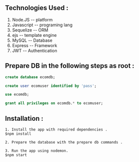 ## Technologies Used :

1. Node.JS    -- platform
2. Javascript -- programing lang
3. Sequelize  -- ORM
4. ejs        -- template engine
6. MySQL      -- Database
7. Express    -- Framework
8. JWT        -- Authentication

## Prepare DB in the following steps as root :

```SQL
create database ecomdb;

create user ecomuser identified by 'pass';

use ecomdb;

grant all privileges on ecomdb.* to ecomuser;
```

## Installation :
```
1. Install the app with required dependencies .
$npm install

2. Prepare the database with the prepare db commands .

3. Run the app using nodemon.
$npm start
```
